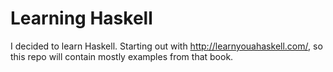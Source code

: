 Learning Haskell
================

I decided to learn Haskell. Starting out with http://learnyouahaskell.com/, so 
this repo will contain mostly examples from that book.
